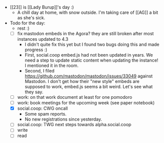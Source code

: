 - [[23]] is [[Lady Burup]]'s day :)
  - A chill day at home, with snow outside. I'm taking care of [[AG]] a bit as she's sick.
- Todo for the day:
  - rest :)
  - [ ] fix mastodon embeds in the Agora? they are still broken after most instances updated to 4.3
    - I didn't quite fix this yet but I found two bugs doing this and made progress :)
    - First, social.coop embed.js had not been updated in years. We need a step to update static content when updating the instance! I mentioned it in the room.
    - Second, I filed https://github.com/mastodon/mastodon/issues/33049 against Mastodon. I don't get how their "new style" embeds are supposed to work, embed.js seems a bit weird. Let's see what they say.
  - [ ] work: on that work document at least for one pomodoro
  - [ ] work: book meetings for the upcoming week (see paper notebook)
  - [x] social.coop: CWG oncall
    - Some spam reports.
    - No new registrations since yesterday.
  - [ ] social.coop: TWG next steps towards alpha.social.coop 
  - [ ] write
  - [ ] read